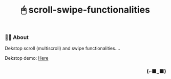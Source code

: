 <h1 align="center">🖱 scroll-swipe-functionalities</h1>

<br>

### 👨‍💻 About

Dekstop scroll (multiscroll) and swipe functionalities....

Dekstop demo: [Here](https://simple-multiscroll.netlify.app/)

<h3 align="right">(⌐■_■)</h3>

